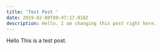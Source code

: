 ```yaml
---
title: 'Test Post '
date: 2019-02-08T00:47:17.018Z
description: Hello. I am changing this post right here.
---
```

Hello This is a test post.
